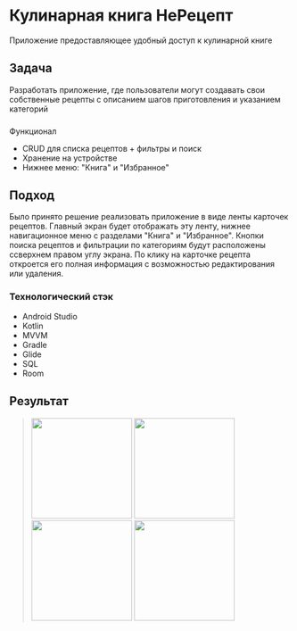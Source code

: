 # Кулинарная книга НеРецепт
Приложение предоставляющее удобный доступ к кулинарной книге

## Задача
Разработать приложение, где пользователи могут создавать свои собственные рецепты с описанием шагов приготовления и указанием категорий

###
Функционал
* CRUD для списка рецептов + фильтры и поиск
* Хранение на устройстве
* Нижнее меню: "Книга" и "Избранное"

## Подход
Было принято решение реализовать приложение в виде ленты карточек рецептов. Главный экран будет отображать эту ленту, нижнее навигационное меню с разделами "Книга" и "Избранное". Кнопки поиска рецептов и фильтрации по категориям будут расположены ссверхнем правом углу экрана. По клику на карточке рецепта откроется его полная информация с возможностью редактирования или удаления.

### Технологический стэк
* Android Studio
* Kotlin
* MVVM
* Gradle
* Glide
* SQL
* Room

## Результат
> <img src="https://user-images.githubusercontent.com/101312150/192999292-7c2fe63c-64ae-48ff-b763-afc208f3748c.png" width="180"/>
> <img src="https://user-images.githubusercontent.com/101312150/192999043-0a7b0c94-3c01-40a0-9860-c6f2f6a9e4b9.png" width="180"/>
> <img src="https://user-images.githubusercontent.com/101312150/192987917-5c3e63e2-90e1-4669-87ef-c0dfa9cee6fe.png" width="180"/>
> <img src="https://user-images.githubusercontent.com/101312150/193822744-61aa07af-ec9b-4281-8936-61939d6a3899.png" width="180"/>

